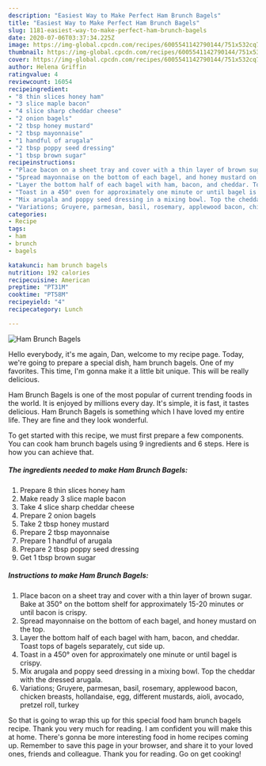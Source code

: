 ```yaml
---
description: "Easiest Way to Make Perfect Ham Brunch Bagels"
title: "Easiest Way to Make Perfect Ham Brunch Bagels"
slug: 1181-easiest-way-to-make-perfect-ham-brunch-bagels
date: 2020-07-06T03:37:34.225Z
image: https://img-global.cpcdn.com/recipes/6005541142790144/751x532cq70/ham-brunch-bagels-recipe-main-photo.jpg
thumbnail: https://img-global.cpcdn.com/recipes/6005541142790144/751x532cq70/ham-brunch-bagels-recipe-main-photo.jpg
cover: https://img-global.cpcdn.com/recipes/6005541142790144/751x532cq70/ham-brunch-bagels-recipe-main-photo.jpg
author: Helena Griffin
ratingvalue: 4
reviewcount: 16054
recipeingredient:
- "8 thin slices honey ham"
- "3 slice maple bacon"
- "4 slice sharp cheddar cheese"
- "2 onion bagels"
- "2 tbsp honey mustard"
- "2 tbsp mayonnaise"
- "1 handful of arugala"
- "2 tbsp poppy seed dressing"
- "1 tbsp brown sugar"
recipeinstructions:
- "Place bacon on a sheet tray and cover with a thin layer of brown sugar. Bake at 350° on the bottom shelf for approximately 15-20 minutes or until bacon is crispy."
- "Spread mayonnaise on the bottom of each bagel, and honey mustard on the top."
- "Layer the bottom half of each bagel with ham, bacon, and cheddar. Toast tops of bagels separately, cut side up."
- "Toast in a 450° oven for approximately one minute or until bagel is crispy."
- "Mix arugala and poppy seed dressing in a mixing bowl. Top the cheddar with the dressed arugala."
- "Variations; Gruyere, parmesan, basil, rosemary, applewood bacon, chicken breasts, hollandaise, egg, different mustards, aioli, avocado, pretzel roll, turkey"
categories:
- Recipe
tags:
- ham
- brunch
- bagels

katakunci: ham brunch bagels 
nutrition: 192 calories
recipecuisine: American
preptime: "PT31M"
cooktime: "PT58M"
recipeyield: "4"
recipecategory: Lunch

---
```



![Ham Brunch Bagels](https://img-global.cpcdn.com/recipes/6005541142790144/751x532cq70/ham-brunch-bagels-recipe-main-photo.jpg)

Hello everybody, it's me again, Dan, welcome to my recipe page. Today, we're going to prepare a special dish, ham brunch bagels. One of my favorites. This time, I'm gonna make it a little bit unique. This will be really delicious.

Ham Brunch Bagels is one of the most popular of current trending foods in the world. It is enjoyed by millions every day. It's simple, it is fast, it tastes delicious. Ham Brunch Bagels is something which I have loved my entire life. They are fine and they look wonderful.




To get started with this recipe, we must first prepare a few components. You can cook ham brunch bagels using 9 ingredients and 6 steps. Here is how you can achieve that.

<!--inarticleads1-->

##### The ingredients needed to make Ham Brunch Bagels:

1. Prepare 8 thin slices honey ham
1. Make ready 3 slice maple bacon
1. Take 4 slice sharp cheddar cheese
1. Prepare 2 onion bagels
1. Take 2 tbsp honey mustard
1. Prepare 2 tbsp mayonnaise
1. Prepare 1 handful of arugala
1. Prepare 2 tbsp poppy seed dressing
1. Get 1 tbsp brown sugar




<!--inarticleads2-->

##### Instructions to make Ham Brunch Bagels:

1. Place bacon on a sheet tray and cover with a thin layer of brown sugar. Bake at 350° on the bottom shelf for approximately 15-20 minutes or until bacon is crispy.
1. Spread mayonnaise on the bottom of each bagel, and honey mustard on the top.
1. Layer the bottom half of each bagel with ham, bacon, and cheddar. Toast tops of bagels separately, cut side up.
1. Toast in a 450° oven for approximately one minute or until bagel is crispy.
1. Mix arugala and poppy seed dressing in a mixing bowl. Top the cheddar with the dressed arugala.
1. Variations; Gruyere, parmesan, basil, rosemary, applewood bacon, chicken breasts, hollandaise, egg, different mustards, aioli, avocado, pretzel roll, turkey




So that is going to wrap this up for this special food ham brunch bagels recipe. Thank you very much for reading. I am confident you will make this at home. There's gonna be more interesting food in home recipes coming up. Remember to save this page in your browser, and share it to your loved ones, friends and colleague. Thank you for reading. Go on get cooking!
